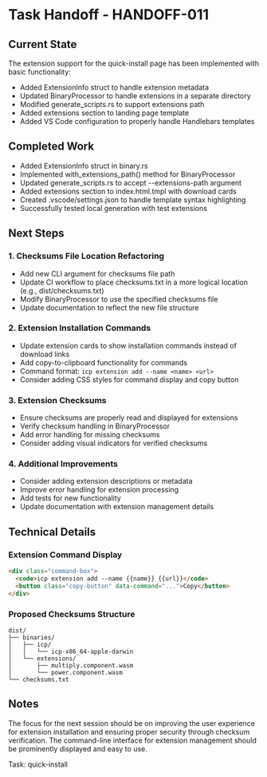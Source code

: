 # Task Handoff - HANDOFF-011

## Current State

The extension support for the quick-install page has been implemented with basic functionality:

- Added ExtensionInfo struct to handle extension metadata
- Updated BinaryProcessor to handle extensions in a separate directory
- Modified generate_scripts.rs to support extensions path
- Added extensions section to landing page template
- Added VS Code configuration to properly handle Handlebars templates

## Completed Work

- Added ExtensionInfo struct in binary.rs
- Implemented with_extensions_path() method for BinaryProcessor
- Updated generate_scripts.rs to accept --extensions-path argument
- Added extensions section to index.html.tmpl with download cards
- Created .vscode/settings.json to handle template syntax highlighting
- Successfully tested local generation with test extensions

## Next Steps

### 1. Checksums File Location Refactoring

- Add new CLI argument for checksums file path
- Update CI workflow to place checksums.txt in a more logical location (e.g., dist/checksums.txt)
- Modify BinaryProcessor to use the specified checksums file
- Update documentation to reflect the new file structure

### 2. Extension Installation Commands

- Update extension cards to show installation commands instead of download links
- Add copy-to-clipboard functionality for commands
- Command format: `icp extension add --name <name> <url>`
- Consider adding CSS styles for command display and copy button

### 3. Extension Checksums

- Ensure checksums are properly read and displayed for extensions
- Verify checksum handling in BinaryProcessor
- Add error handling for missing checksums
- Consider adding visual indicators for verified checksums

### 4. Additional Improvements

- Consider adding extension descriptions or metadata
- Improve error handling for extension processing
- Add tests for new functionality
- Update documentation with extension management details

## Technical Details

### Extension Command Display

```html
<div class="command-box">
  <code>icp extension add --name {{name}} {{url}}</code>
  <button class="copy-button" data-command="...">Copy</button>
</div>
```

### Proposed Checksums Structure

```
dist/
├── binaries/
│   ├── icp/
│   │   └── icp-x86_64-apple-darwin
│   └── extensions/
│       ├── multiply.component.wasm
│       └── power.component.wasm
└── checksums.txt
```

## Notes

The focus for the next session should be on improving the user experience for extension installation and ensuring proper security through checksum verification. The command-line interface for extension management should be prominently displayed and easy to use.

Task: quick-install
